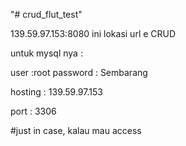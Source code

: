 "# crud_flut_test" 


139.59.97.153:8080 ini lokasi url e CRUD


untuk mysql nya :

user     :root
password : Sembarang

hosting  : 139.59.97.153

port     : 3306

#just in case, kalau mau access
